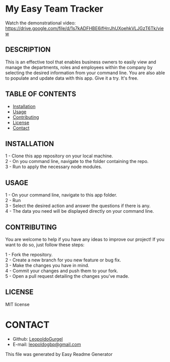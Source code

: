 # My Easy Team Tracker

Watch the demonstrational video:  
https://drive.google.com/file/d/1s7kADFHBE6ifHrrJhUXoehkVLJGzT6Tk/view

## DESCRIPTION
This is an effective tool that enables business owners to easily view and manage the departments, roles and employees within the company by selecting the desired information from your command line. You are also able to populate and update data with this app. Give it a try. It's free.

## TABLE OF CONTENTS
* [Installation](#installation)
* [Usage](#instructions)
* [Contributing](#contribution)
* [License](#license)
* [Contact](#contact)


## INSTALLATION
1 - Clone this app repository on your local machine.  
2 - On you command line, navigate to the folder containing the repo.  
3 - Run <npm install> to apply the necessary node modules.


## USAGE
1 - On your command line, navigate to this app folder.  
2 - Run <npm start>  
3 - Select the desired action and answer the questions if there is any.  
4 - The data you need will be displayed directly on your command line.  
  


## CONTRIBUTING
You are welcome to help if you have any ideas to improve our project! If you want to do so, just follow these steps:

1 - Fork the repository.  
2 - Create a new branch for you new feature or bug fix.  
3 - Make the changes you have in mind.  
4 - Commit your changes and push them to your fork.  
5 - Open a pull request detailing the changes you've made.

## LICENSE
MIT license

# CONTACT
* Github: [LeopoldoGurgel](https://github.com/LeopoldoGurgel)
* E-mail: leopoldogbp@gmail.com

This file was generated by Easy Readme Generator